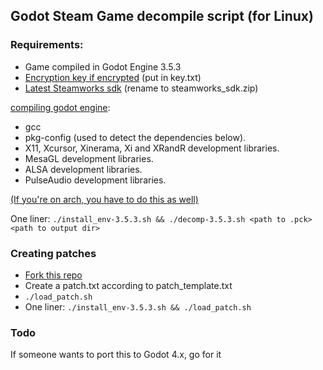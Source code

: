 ## Godot Steam Game decompile script (for Linux)

### Requirements:
- Game compiled in Godot Engine 3.5.3
- [Encryption key if encrypted](https://github.com/pozm/gdke) (put in key.txt)
- [Latest Steamworks sdk](https://partner.steamgames.com/dashboard) (rename to steamworks_sdk.zip)

[compiling godot engine](https://docs.godotengine.org/en/3.5/development/compiling/compiling_for_x11.html): 
- gcc
- pkg-config (used to detect the dependencies below).
- X11, Xcursor, Xinerama, Xi and XRandR development libraries.
- MesaGL development libraries.
- ALSA development libraries.
- PulseAudio development libraries.

[(If you're on arch, you have to do this as well)](https://github.com/godotengine/godot/issues/46375#issuecomment-1373075734)

One liner: 
`./install_env-3.5.3.sh && ./decomp-3.5.3.sh <path to .pck> <path to output dir>`

### Creating patches
- [Fork this repo](https://github.com/manjaroman2/gd-decompile-patch)
- Create a patch.txt according to patch_template.txt 
- `./load_patch.sh`
- One liner: `./install_env-3.5.3.sh && ./load_patch.sh`

### Todo

If someone wants to port this to Godot 4.x, go for it 